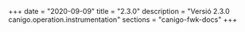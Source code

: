 +++
date        = "2020-09-09"
title       = "2.3.0"
description = "Versió 2.3.0 canigo.operation.instrumentation"
sections    = "canigo-fwk-docs"
+++